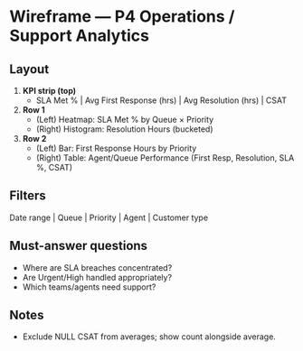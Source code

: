 # Wireframe — P4 Operations / Support Analytics

## Layout

1. **KPI strip (top)**
   - SLA Met % | Avg First Response (hrs) | Avg Resolution (hrs) | CSAT
2. **Row 1**
   - (Left) Heatmap: SLA Met % by Queue × Priority
   - (Right) Histogram: Resolution Hours (bucketed)
3. **Row 2**
   - (Left) Bar: First Response Hours by Priority
   - (Right) Table: Agent/Queue Performance (First Resp, Resolution, SLA %, CSAT)

## Filters

Date range | Queue | Priority | Agent | Customer type

## Must-answer questions

- Where are SLA breaches concentrated?
- Are Urgent/High handled appropriately?
- Which teams/agents need support?

## Notes

- Exclude NULL CSAT from averages; show count alongside average.
